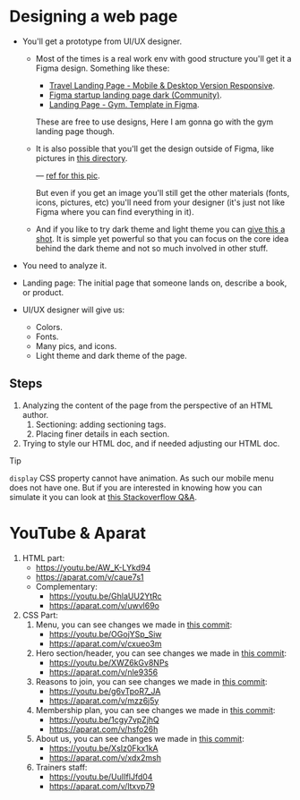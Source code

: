 # Designing a web page

- You'll get a prototype from UI/UX designer.

  - Most of the times is a real work env with good structure you'll get it a Figma design. Something like these:

    - [Travel Landing Page - Mobile & Desktop Version Responsive](https://www.figma.com/community/file/1383381592193568758).
    - [Figma startup landing page dark (Community)](https://www.figma.com/community/file/827488004796756851).
    - [Landing Page - Gym. Template in Figma](https://www.figma.com/community/file/1260888393015798147/landing-page-gym-template-in-figma).

    These are free to use designs, Here I am gonna go with the gym landing page though.

  - It is also possible that you'll get the design outside of Figma, like pictures in [this directory](./motivation/).

    &mdash; [ref for this pic](https://www.bypeople.com/desktop-mobile-portfolio-sketch-landing-page/).

    But even if you get an image you'll still get the other materials (fonts, icons, pictures, etc) you'll need from your designer (it's just not like Figma where you can find everything in it).

  - And if you like to try dark theme and light theme you can [give this a shot](./simple-landing-page/design.png). It is simple yet powerful so that you can focus on the core idea behind the dark theme and not so much involved in other stuff.

- You need to analyze it.
- Landing page: The initial page that someone lands on, describe a book, or product.
- UI/UX designer will give us:
  - Colors.
  - Fonts.
  - Many pics, and icons.
  - Light theme and dark theme of the page.

## Steps

1. Analyzing the content of the page from the perspective of an HTML author.
   1. Sectioning: adding sectioning tags.
   2. Placing finer details in each section.
2. Trying to style our HTML doc, and if needed adjusting our HTML doc.

> [!TIP]
>
> `display` CSS property cannot have animation. As such our mobile menu does not have one. But if you are interested in knowing how you can simulate it you can look at [this Stackoverflow Q&A](https://stackoverflow.com/a/38772750/8784518).

# YouTube & Aparat

1. HTML part:
   - https://youtu.be/AW_K-LYkd94
   - https://aparat.com/v/caue7s1
   - Complementary:
     - https://youtu.be/GhlaUU2YtRc
     - https://aparat.com/v/uwvl69o
2. CSS Part:
   1. Menu, you can see changes we made in [this commit](https://github.com/kasir-barati/html-css/commit/c5861aa883603bf33d9f94281c736422cc855bec):
      - https://youtu.be/OGojYSp_Siw
      - https://aparat.com/v/cxueo3m
   2. Hero section/header, you can see changes we made in [this commit](https://github.com/kasir-barati/html-css/commit/f42312007a402a2c432125d0e5f14c90aa8ee502):
      - https://youtu.be/XWZ6kGv8NPs
      - https://aparat.com/v/nle9356
   3. Reasons to join, you can see changes we made in [this commit](https://github.com/kasir-barati/html-css/commit/a3cfc63245510220602c38c74b7fe7e15e77546d):
      - https://youtu.be/g6vTpoR7_JA
      - https://aparat.com/v/mzz6j5y
   4. Membership plan, you can see changes we made in [this commit](https://github.com/kasir-barati/html-css/commit/db8edd0a0da86044b7cee91aacf2dfd2ec44cb65):
      - https://youtu.be/1cgy7vpZjhQ
      - https://aparat.com/v/hsfo26h
   5. About us, you can see changes we made in [this commit](https://github.com/kasir-barati/html-css/commit/ba9c8880902481920dd19d4aa0f16e4359a0f925):
      - https://youtu.be/XsIz0Fkx1kA
      - https://aparat.com/v/xdx2msh
   6. Trainers staff:
      - https://youtu.be/UuIIflJfd04
      - https://aparat.com/v/ltxvp79
